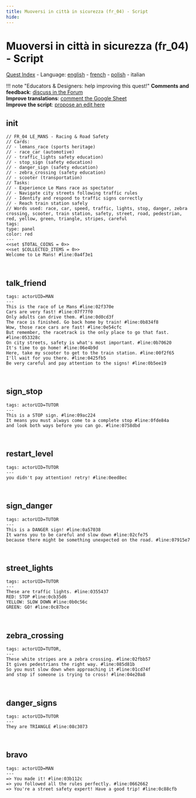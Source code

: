 ```yaml
---
title: Muoversi in città in sicurezza (fr_04) - Script
hide:
---
```


# Muoversi in città in sicurezza (fr_04) - Script
[Quest Index](./index.it.md) - Language: [english](./fr_04-script.md) - [french](./fr_04-script.fr.md) - [polish](./fr_04-script.pl.md) - italian

!!! note "Educators & Designers: help improving this quest!"
    **Comments and feedback**: [discuss in the Forum](https://vgwb.discourse.group/t/fr-04-road-safety-les-mans/40/1)  
    **Improve translations**: [comment the Google Sheet](https://docs.google.com/spreadsheets/d/1FPFOy8CHor5ArSg57xMuPAG7WM27-ecDOiU-OmtHgjw/edit?gid=1892167235#gid=1892167235)  
    **Improve the script**: [propose an edit here](https://github.com/vgwb/Antura/blob/main/Assets/_discover/_quests/FR_04%20Le%20Mans%20Streets/FR_04%20Le%20Mans%20Streets%20-%20Yarn%20Script.yarn)  

<a id="ys-node-init"></a>
## init

<div class="yarn-node" data-title="init"><pre class="yarn-code" style="--node-color:red"><code><span class="yarn-header-dim">// FR_04 LE_MANS - Racing &amp; Road Safety</span>
<span class="yarn-header-dim">// Cards:</span>
<span class="yarn-header-dim">// - lemans_race (sports heritage)</span>
<span class="yarn-header-dim">// - race_car (automotive)</span>
<span class="yarn-header-dim">// - traffic_lights safety education)</span>
<span class="yarn-header-dim">// - stop_sign (safety education)</span>
<span class="yarn-header-dim">// - danger_sign (safety education)</span>
<span class="yarn-header-dim">// - zebra_crossing (safety education)</span>
<span class="yarn-header-dim">// - scooter (transportation)</span>
<span class="yarn-header-dim">// Tasks:</span>
<span class="yarn-header-dim">// - Experience Le Mans race as spectator</span>
<span class="yarn-header-dim">// - Navigate city streets following traffic rules</span>
<span class="yarn-header-dim">// - Identify and respond to traffic signs correctly</span>
<span class="yarn-header-dim">// - Reach train station safely</span>
<span class="yarn-header-dim">// Words used: race, car, speed, traffic, lights, stop, danger, zebra crossing, scooter, train station, safety, street, road, pedestrian, red, yellow, green, triangle, stripes, careful</span>
<span class="yarn-header-dim">tags:</span>
<span class="yarn-header-dim">type: panel</span>
<span class="yarn-header-dim">color: red</span>
<span class="yarn-header-dim">---</span>
<span class="yarn-cmd">&lt;&lt;set $TOTAL_COINS = 0&gt;&gt;</span>
<span class="yarn-cmd">&lt;&lt;set $COLLECTED_ITEMS = 0&gt;&gt;</span>
<span class="yarn-line">Welcome to Le Mans! <span class="yarn-meta">#line:0a4f3e1</span></span>

</code></pre></div>

<a id="ys-node-talk-friend"></a>
## talk_friend

<div class="yarn-node" data-title="talk_friend"><pre class="yarn-code"><code><span class="yarn-header-dim">tags: actorUID=MAN</span>
<span class="yarn-header-dim">---</span>
<span class="yarn-line">This is the race of Le Mans <span class="yarn-meta">#line:02f370e </span></span>
<span class="yarn-line">Cars are very fast! <span class="yarn-meta">#line:07f77f0 </span></span>
<span class="yarn-line">Only adults can drive them. <span class="yarn-meta">#line:0d0cd3f </span></span>
<span class="yarn-line">The race is finished. Go back home by train! <span class="yarn-meta">#line:0b834f8 </span></span>
<span class="yarn-line">Wow, those race cars are fast! <span class="yarn-meta">#line:0e54cfc </span></span>
<span class="yarn-line">But remember, the racetrack is the only place to go that fast. <span class="yarn-meta">#line:053328c </span></span>
<span class="yarn-line">On city streets, safety is what's most important. <span class="yarn-meta">#line:0b70620 </span></span>
<span class="yarn-line">It's time to go home! <span class="yarn-meta">#line:06e4b9d </span></span>
<span class="yarn-line">Here, take my scooter to get to the train station. <span class="yarn-meta">#line:00f2f65 </span></span>
<span class="yarn-line">I'll wait for you there. <span class="yarn-meta">#line:0425fb5 </span></span>
<span class="yarn-line">Be very careful and pay attention to the signs! <span class="yarn-meta">#line:0b5ee19 </span></span>

</code></pre></div>

<a id="ys-node-sign-stop"></a>
## sign_stop

<div class="yarn-node" data-title="sign_stop"><pre class="yarn-code"><code><span class="yarn-header-dim">tags: actorUID=TUTOR</span>
<span class="yarn-header-dim">---</span>
<span class="yarn-line">This is a STOP sign. <span class="yarn-meta">#line:09ac224 </span></span>
<span class="yarn-line">It means you must always come to a complete stop <span class="yarn-meta">#line:0fde84a </span></span>
<span class="yarn-line">and look both ways before you can go. <span class="yarn-meta">#line:0758dbd </span></span>


</code></pre></div>

<a id="ys-node-restart-level"></a>
## restart_level

<div class="yarn-node" data-title="restart_level"><pre class="yarn-code"><code><span class="yarn-header-dim">tags: actorUID=TUTOR</span>
<span class="yarn-header-dim">---</span>
<span class="yarn-line">you didn't pay attention! retry! <span class="yarn-meta">#line:0eed8ec </span></span>

</code></pre></div>

<a id="ys-node-sign-danger"></a>
## sign_danger

<div class="yarn-node" data-title="sign_danger"><pre class="yarn-code"><code><span class="yarn-header-dim">tags: actorUID=TUTOR</span>
<span class="yarn-header-dim">---</span>
<span class="yarn-line">This is a DANGER sign! <span class="yarn-meta">#line:0a57038 </span></span>
<span class="yarn-line">It warns you to be careful and slow down <span class="yarn-meta">#line:02cfe75 </span></span>
<span class="yarn-line">because there might be something unexpected on the road. <span class="yarn-meta">#line:07915e7 </span></span>

</code></pre></div>

<a id="ys-node-street-lights"></a>
## street_lights

<div class="yarn-node" data-title="street_lights"><pre class="yarn-code"><code><span class="yarn-header-dim">tags: actorUID=TUTOR</span>
<span class="yarn-header-dim">---</span>
<span class="yarn-line">These are traffic lights. <span class="yarn-meta">#line:0355437 </span></span>
<span class="yarn-line">RED: STOP <span class="yarn-meta">#line:0cb35d6</span></span>
<span class="yarn-line">YELLOW: SLOW DOWN <span class="yarn-meta">#line:0b0c56c </span></span>
<span class="yarn-line">GREEN: GO! <span class="yarn-meta">#line:0c87bce </span></span>

</code></pre></div>

<a id="ys-node-zebra-crossing"></a>
## zebra_crossing

<div class="yarn-node" data-title="zebra_crossing"><pre class="yarn-code"><code><span class="yarn-header-dim">tags: actorUID=TUTOR, </span>
<span class="yarn-header-dim">---</span>
<span class="yarn-line">These white stripes are a zebra crossing. <span class="yarn-meta">#line:02fbb57 </span></span>
<span class="yarn-line">It gives pedestrians the right way. <span class="yarn-meta">#line:085d81b </span></span>
<span class="yarn-line">So you must slow down when approaching it <span class="yarn-meta">#line:01cd74f </span></span>
<span class="yarn-line">and stop if someone is trying to cross! <span class="yarn-meta">#line:04e20a8 </span></span>

</code></pre></div>

<a id="ys-node-danger-signs"></a>
## danger_signs

<div class="yarn-node" data-title="danger_signs"><pre class="yarn-code"><code><span class="yarn-header-dim">tags: actorUID=TUTOR</span>
<span class="yarn-header-dim">---</span>
<span class="yarn-line">They are TRIANGLE <span class="yarn-meta">#line:08c3073 </span></span>

</code></pre></div>

<a id="ys-node-bravo"></a>
## bravo

<div class="yarn-node" data-title="bravo"><pre class="yarn-code"><code><span class="yarn-header-dim">tags: actorUID=MAN</span>
<span class="yarn-header-dim">---</span>
<span class="yarn-line">=&gt; You made it! <span class="yarn-meta">#line:03b112c </span></span>
<span class="yarn-line">=&gt; you followed all the rules perfectly. <span class="yarn-meta">#line:0662662 </span></span>
<span class="yarn-line">=&gt; You're a street safety expert! Have a good trip! <span class="yarn-meta">#line:0c88cfb </span></span>

</code></pre></div>


